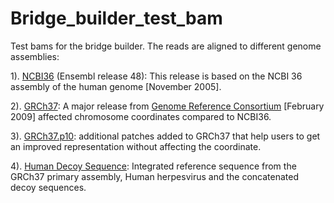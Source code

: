 Bridge_builder_test_bam
=======================

Test bams for the bridge builder. The reads are aligned to different genome assemblies:

1). [NCBI36][1] (Ensembl release 48): This release is based on the NCBI 36 assembly of the human genome [November 2005].

2). [GRCh37][2]: A major release from [Genome Reference Consortium][5] [February 2009] affected chromosome coordinates compared to NCBI36.

3). [GRCh37.p10][3]: additional patches added to GRCh37 that help users to get an improved representation without affecting the coordinate.

4). [Human Decoy Sequence][4]: Integrated reference sequence from the GRCh37 primary
   assembly, Human herpesvirus and the concatenated decoy sequences.

[1]: ftp://ftp.ensembl.org/pub/release-48/fasta/homo_sapiens/dna/README "NCBI36"
[2]: ftp://ftp.ensembl.org/pub/release-57/fasta/homo_sapiens/dna/ "GRCh37"
[3]: ftp://ftp.ensembl.org/pub/release-70/fasta/homo_sapiens/dna/README "GRCh37.p10"
[4]: http://ftp.1000genomes.ebi.ac.uk/vol1/ftp/technical/reference/phase2_reference_assembly_sequence/README_human_reference_20110707 "Human Decoy Sequence"
[5]: http://www.ncbi.nlm.nih.gov/projects/genome/assembly/grc/index.shtml "Genome Reference Consortium"

